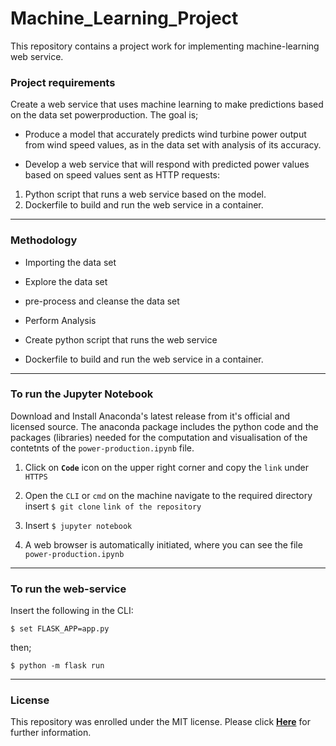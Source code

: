 # Machine_Learning_Project


This repository contains a project work for implementing machine-learning web service.

### Project requirements

Create a web service that uses machine learning to make predictions based on the data set powerproduction. The goal is;

- Produce a model that accurately predicts wind turbine power output from wind speed values, as in the data set with analysis of its accuracy.

- Develop a web service that will respond with predicted power values based on speed values sent as HTTP requests:

1. Python script that runs a web service based on the model.
2. Dockerfile to build and run the web service in a container.
  
***

### Methodology

- Importing the data set

- Explore the data set

- pre-process and cleanse the data set

- Perform Analysis

- Create python script that runs the web service

- Dockerfile to build and run the web service in a container. 


***

### To run the Jupyter Notebook

Download and Install Anaconda's latest release from it's official and licensed source. The anaconda package includes the python code and the packages (libraries) needed for the computation and visualisation of the contetnts of the `power-production.ipynb` file.

1. Click on **`Code`** icon on the upper right corner and copy the `link` under `HTTPS`

2. Open the `CLI` or `cmd` on the machine navigate to the required directory insert `$ git clone` `link of the repository`

3. Insert `$ jupyter notebook`

4. A web browser is automatically initiated, where you can see the file `power-production.ipynb`

***
### To run the web-service

Insert the following in the CLI:

```
$ set FLASK_APP=app.py
```
then;

```
$ python -m flask run
```

***

### License

This repository was enrolled under the MIT license. Please click [**Here**](https://github.com/G00387867/Machine_Learning_Project/blob/main/LICENSE) for further information.
